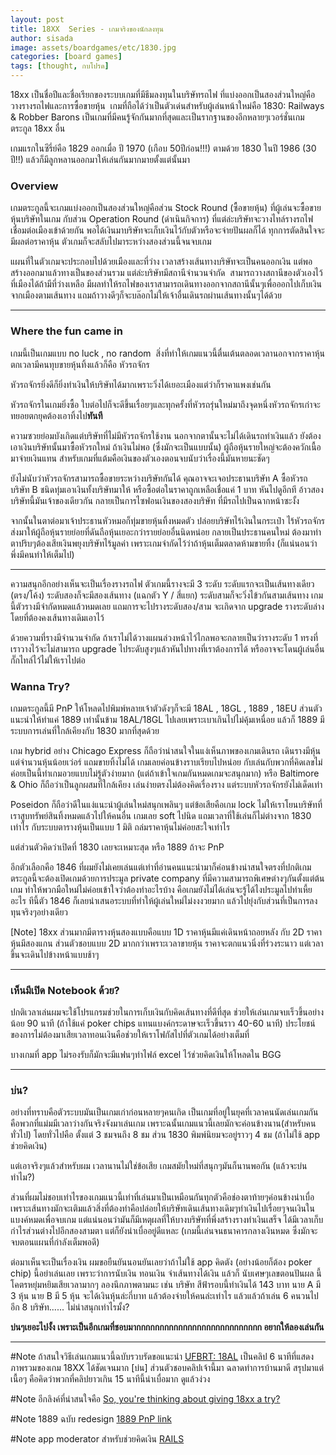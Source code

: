 ```yaml
---
layout: post
title: 18XX  Series - เกมจริงของนักลงทุน
author: sisada
image: assets/boardgames/etc/1830.jpg
categories: [board games]
tags: [thought, กบโปรด]
---
```

18xx เป็นชื่อปีและชื่อเรียกของระบบเกมที่มีธีมลงทุนในบริษัทรถไฟ ที่แบ่งออกเป็นสองส่วนใหญ่คือวางรางรถไฟและการซื้อขายหุ้น  เกมที่ถือได้ว่าเป็นตัวเด่นสำหรับผู้เล่นหน้าใหม่คือ 1830: Railways & Robber Barons เป็นเกมที่มีคนรู้จักกันมากที่สุดและเป็นรากฐานของอีกหลายๆเวอร์ชั่นเกมตระกูล 18xx อื่น

เกมแรกในซีรี่ย์คือ 1829 ออกเมื่อ ปี 1970 (เกือบ 50ปีก่อน!!!) ตามด้วย 1830 ในปี 1986 (30 ปี!!) แล้วก็มีลูกหลานออกมาให้เล่นกันมากมายตั้งแต่นั้นมา
### Overview


เกมตระกูลนี้จะเกมแบ่งออกเป็นสองส่วนใหญ่คือส่วน Stock Round (ซื้อขายหุ้น) ที่ผู้เล่นจะซื้อขายหุ้นบริษัทในเกม กับส่วน Operation Round (ดำเนินกิจการ) ที่แต่ล่ะบริษัทจะวางไทล์รางรถไฟเชื่อมต่อเมืองเข้าด้วยกัน พอได้เงินมาบริษัทจะเก็บเงินไว้กับตัวหรือจะจ่ายปันผลก็ได้ ทุกการตัดสินใจจะมีผลต่อราคาหุ้น ตัวเกมก็จะสลับไปมาระหว่างสองส่วนนี้จนจบเกม

แผนที่ในตัวเกมจะประกอบไปด้วยเมืองและที่ว่าง เวลาสร้างเส้นทางบริษัทจะเป็นคนออกเงิน แต่พอสร้างออกมาแล้วทางเป็นของส่วนรวม แต่ล่ะบริษัทมีสถานีจำนวนจำกัด  สามารถวางสถานีของตัวเองไว้ที่เมืองได้ถ้ามีที่ว่างเหลือ มีผลทำให้รถไฟของเราสามารถเดินทางออกจากสถานีนั้นๆเพื่อออกไปเก็บเงินจากเมืองตามเส้นทาง แถมถ้าวางดีๆก็จะบล๊อกไม่ให้เจ้าอื่นเดินรถผ่านเส้นทางนั้นๆได้ด้วย



---


### Where the fun came in


เกมนี้เป็นเกมแบบ no luck , no random  สิ่งที่ทำให้เกมแนวนี้ตื่นเต้นตลอดเวลานอกจากราคาหุ้นตกเวลามีคนทุบขายหุ้นทิ้งแล้วก็คือ หัวรถจักร

หัวรถจักรยิ่งดีก็ยิ่งทำเงินให้บริษัทได้มากเพราะวิ่งได้เยอะเมืองแต่ว่าก็ราคาแพงเช่นกัน

หัวรถจักรในเกมยิ่งซื้อ ใบต่อไปก็จะดีขึ้นเรื่อยๆและทุกครั้งที่หัวรถรุ่นใหม่มาถึงจุดหนึ่งหัวรถจักรเก่าจะทยอยตกยุคต้องเอาทิ้งไป**ทันที**

ความซวยย่อมบังเกิดแต่บริษัทที่ไม่มีหัวรถจักรใช้งาน นอกจากตานั้นจะไม่ได้เดินรถทำเงินแล้ว ยังต้องเอาเงินบริษัทนั้นมาซื้อหัวรถใหม่ ถ้าเงินไม่พอ (ซึ่งมักจะเป็นแบบนั้น) ผู้ถือหุ้นรายใหญ่จะต้องควักเนื้อมาจ่ายเงินแทน สำหรับเกมที่แต้มคือเงินของตัวเองตอนจบนับว่าเรื่องนี้มันหายนะชัดๆ

ยังไม่นับว่าหัวรถจักรสามารถซื้อขายระหว่างบริษัทกันได้ คุณอาจจะเจอประธานบริษัท A ซื้อหัวรถบริษัท B ชนิดทุ่มเอาเงินทั้งบริษัทมาให้ หรือซื้อต่อในราคาถูกเหลือเชื่อแค่ 1 บาท หันไปดูอีกที อ้าวสองบริษัทนี้มันเจ้าของเดียวกัน กลายเป็นการไซฟอนเงินของสองบริษัท ที่มีรถไปเป็นฉากหน้าซะงั้ง

จากนั้นในตาต่อมาเจ้าประธานหัวหมอก็ทุ่มขายหุ้นทิ้งหมดตัว ปล่อยบริษัทไร้เงินในกระเป๋า ไร้หัวรถจักร ส่งมาให้ผู้ถือหุ้นรายย่อยที่ดันถือหุ้นเยอะกว่ารายย่อยอื่นนิดหน่อย กลายเป็นประธานคนใหม่ ต้องมาทำตาปริบๆต้องเสียเงินพยุงบริษัทไร้มูลค่า เพราะเกมจำกัดไว้ว่าถ้าหุ้นเต็มตลาดห้ามขายทิ้ง (ก็แน่นอนว่าพึ่งมีคนทำให้เต็มไป)



---



ความสนุกอีกอย่างเห็นจะเป็นเรื่องรางรถไฟ ตัวเกมนี้รางจะมี 3 ระดับ ระดับแรกจะเป็นเส้นทางเดียว (ตรง/โค้ง) ระดับสองก็จะมีสองเส้นทาง (แฉกตัว Y / สี่แยก) ระดับสามก็จะวิ่งไข้วกันสามเส้นทาง เกมนี้ตัวรางมีจำกัดหมดแล้วหมดเลย แถมการจะไปรางระดับสอง/สาม จะเกิดจาก upgrade รางระดับล่าง โดยที่ต้องคงเส้นทางเดิมเอาไว้

ด้วยความที่รางมีจำนวนจำกัด ถ้าเราไม่ได้วางแผนล่วงหน้าไว้ไกลพอจะกลายเป็นว่ารางระดับ 1 ทรงที่เราวางไว้จะไม่สามารถ upgrade ไประดับสูงๆแล้วหันไปทางที่เราต้องการได้ หรืออาจจะโดนผู้เล่นอื่นกั๊กไทล์ไว้ไม่ให้เราไปต่อ

### Wanna Try?


เกมตระกูลนี้มี PnP ให้โหลดไปพิมพ์หลายเจ้าตัวดังๆก็จะมี 18AL , 18GL , 1889 , 18EU ส่วนตัวแนะนำให้ทำแค่ 1889 เท่านั้นข้าม 18AL/18GL ไปเลยเพราะเบาเกินไปไม่คุ้มเหนื่อย แล้วก็ 1889 มีระบบการเล่นที่ใกล้เคียงกับ 1830 มากที่สุดด้วย

เกม hybrid อย่าง Chicago Express ก็ถือว่าน่าสนใจในแง่เห็นภาพของเกมเดินรถ เดินรางมีหุ้น แต่จำนวนหุ้นน้อยเว่อร์ แถมขายทิ้งไม่ได้ เกมเลยค่อนข้างราบเรียบไปหน่อย กับเล่นกับพวกที่คิดเลขไม่ค่อยเป็นนี้ทำเกมอวยแบบไม่รู้ตัวง่ายมาก (แต่ถ้าเข้าใจเกมกันหมดเกมจะสนุกมาก) หรือ Baltimore & Ohio ก็ถือว่าเป็นลูกผสมที่ใกล้เคียง เล่นง่ายตรงไม่ต้องคิดเรื่องราง แต่ระบบหัวรถจักรยังไม่เด็ดเท่า

Poseidon ก็ถือว่าดีในแง่แนะนำผู้เล่นใหม่สนุกเพลินๆ แต่ข้อเสียคือเกม lock ไม่ให้เราโยนบริษัทที่เราสูบทรัพย์สินทิ้งหมดแล้วไปให้คนอื่น เกมเลย soft ไปนิด แถมเวลาที่ใช้เล่นก็ไม่ต่างจาก 1830 เท่าไร กับระบบตารางหุ้นเป็นแบบ 1 มิติ ถล่มราคาหุ้นไม่ค่อยสะใจเท่าไร

แต่ส่วนตัวคิดว่าเปิดที่ 1830 เลยจะเหมาะสุด หรือ 1889 ถ้าจะ PnP

อีกตัวเลือกคือ 1846 ที่ผมยังไม่เคยเล่นแต่เท่าที่อ่านคนแนะนำมาก็ค่อนข้างน่าสนใจตรงที่ปกติเกมตระกูลนี้จะต้องเปิดเกมด้วยการประมูล private company ที่มีความสามารถพิเศษต่างๆกันตั้งแต่ต้นเกม ทำให้พวกมือใหม่ไม่ค่อยเข้าใจว่าต้องทำอะไรบ้าง คือเกมยังไม่ได้เล่นจะรู้ได้ไงประมูลไปทำเหี้ยอะไร ทีนี้ตัว 1846 ก็เลยนำเสนอระบบที่ทำให้ผู้เล่นใหม่ไม่งงงวยมาก แล้วไปยุ่งกับส่วนที่เป็นการลงทุนจริงๆอย่างเดียว

[Note] 18xx ส่วนมากมีตารางหุ้นสองแบบคือแบบ 1D ราคาหุ้นมีแค่เดินหน้าถอยหลัง กับ 2D ราคาหุ้นมีสองแกน ส่วนตัวชอบแบบ 2D มากกว่าเพราะเวลาขายหุ้น ราคาจะตกแนวนิ่งที่ร่วงระนาว แต่เวลาขึ้นจะเดินไปข้างหน้าแบบช้าๆ


---


### เห็นมีเปิด Notebook ด้วย?


ปกติเวลาเล่นผมจะใช้โปรแกรมช่วยในการเก็บเงินกับคิดเส้นทางที่ดีที่สุด ช่วยให้เล่นเกมจบเร็วขึ้นอย่างน้อย 90 นาที (ถ้าใช้แค่ poker chips แทนแบงค์กระดาษจะเร็วขึ้นราว 40-60 นาที) ประโยชน์ของการไม่ต้องมาเสียเวลาทอนเงินคือช่วยให้เราโฟกัสไปที่ตัวเกมได้อย่างเต็มที่

บางเกมที่ app ไม่รองรับก็มักจะมีแฟนๆทำไฟล์ excel ไว้ช่วยคิดเงินให้โหลดใน BGG

---


### บ่น?


อย่างที่ทราบคือตัวระบบมันเป็นเกมเก่าก่อนหลายๆคนเกิด เป็นเกมที่อยู่ในยุคที่เวลาคนนัดเล่นเกมกันคือพวกที่แม่มมีเวลาว่างกันจริงจังมาเล่นเกม เพราะฉนั้นเกมแนวนี้เลยมักจะค่อนข้างนาน(สำหรับคนทั่วไป) โดยทั่วไปคือ ตั้งแต่ 3 ชมจนถึง 8 ชม ส่วน 1830 พิมพ์นิยมจะอยู่ราวๆ 4 ชม (ถ้าไม่ใช้ app ช่วยคิดเงิน)

แต่เอาจริงๆแล้วสำหรับผม เวลานานไม่ใช่ข้อเสีย เกมสมัยใหม่ที่สนุกๆมันก็นานพอกัน (แล้วจะบ่นทำไม?)

ส่วนที่ผมไม่ชอบเท่าไรของเกมแนวนี้เท่าที่เล่นมาเป็นเหมือนกันทุกตัวคือช่องตาท้ายๆค่อนข้างน่าเบื่อ เพราะเส้นทางมักจะเติมแล้วสิ่งที่ต้องทำคือปล่อยให้บริษัทเดินเส้นทางเดิมๆทำเงินไปเรื่อยๆจนเงินในแบงค์หมดเพื่อจบเกม แต่แน่นอนว่ามันก็มีเหตุผลที่ให้บางบริษัทที่พึ่งสร้างรางทำเงินเสร็จ ได้มีเวลาเก็บกำไรส่วนต่างไปอีกสองสามตา แต่ก็ยังน่าเบื่ออยู่ดีแหละ (เกมนี้เล่นจนธนาคารกลางเงินหมด ซึ่งมักจะจบตอนแผนที่กำลังเต็มพอดี)

ต่อมาเห็นจะเป็นเรื่องเงิน ผมขอยืนยันนอนยันเลยว่าถ้าไม่ใช้ app คิดตัง (อย่างน้อยก็ต้อง poker chip) นี้อย่าเล่นเลย เพราะว่าการนับเงิน ทอนเงิน จำเส้นทางได้เงิน แล้วก็ นับเศษๆเลขตอนปันผล นี้โคตรหยุ่มหยิมเสียเวลามากๆ ลองนึกภาพตามนะ เช่น บริษัท สีฟ้ารอบนี้ทำเงินได้ 143 บาท นาย A มี 3 หุ้น นาย B มี 5 หุ้น จะได้เงินหุ้นล่ะกี่บาท แล้วต้องจ่ายให้คนล่ะเท่าไร แล้วแล้วถ้าเล่น 6 คนวนไปอีก 8 บริษัท...... ไม่น่าสนุกเท่าไรมั้ง?

**บ่นๆเยอะไปงั้ง เพราะเป็นอีกเกมที่ชอบมากกกกกกกกกกกกกกกกกกกกกกกกกกก อยากให้ลองเล่นกัน**


---



#Note ถ้าสนใจวิธีเล่นเกมแนวนี้ฉบับรวบรัดขอแนะนำ [UFBRT: 18AL](https://www.youtube.com/watch?v=RcDMezmCfPM) เป็นคลิป 6 นาทีที่แสดงภาพรวมของเกม 18XX ได้ชัดเจนมาก [บ่น] ส่วนตัวชอบคลิปเจ้านี้มา ฉลาดทำการบ้านมาดี สรุปมาแต่เนื้อๆ คือคิดว่าพวกที่คลิปยาวเกิน 15 นาทีนี้น่าเบื่อมาก ดูแล้วง่วง

#Note อีกลิงค์ที่น่าสนใจคือ [So, you're thinking about giving 18xx a try?](https://boardgamegeek.com/geeklist/50903/so-youre-thinking-about-giving-18xx-try)

#Note 1889 ฉบับ redesign [1889 PnP link](https://boardgamegeek.com/filepage/87230/carthaginians-redesign-1889)

#Note app moderator สำหรับช่วยคิดเงิน [RAILS](http://rails.sourceforge.net/)

